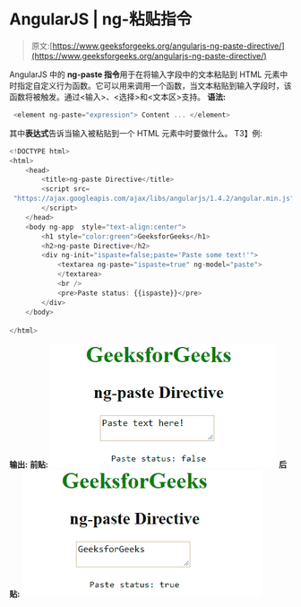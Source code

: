# AngularJS | ng-粘贴指令

> 原文:[https://www.geeksforgeeks.org/angularjs-ng-paste-directive/](https://www.geeksforgeeks.org/angularjs-ng-paste-directive/)

AngularJS 中的 **ng-paste 指令**用于在将输入字段中的文本粘贴到 HTML 元素中时指定自定义行为函数。它可以用来调用一个函数，当文本粘贴到输入字段时，该函数将被触发。通过<输入>、<选择>和<文本区>支持。
**语法:**

```ts
 <element ng-paste="expression"> Content ... </element> 

```

其中**表达式**告诉当输入被粘贴到一个 HTML 元素中时要做什么。
T3】例:

```ts
<!DOCTYPE html>
<html>
    <head>
        <title>ng-paste Directive</title>
        <script src=
 "https://ajax.googleapis.com/ajax/libs/angularjs/1.4.2/angular.min.js">
        </script>
    </head>
    <body ng-app  style="text-align:center">
        <h1 style="color:green">GeeksforGeeks</h1>
        <h2>ng-paste Directive</h2>
        <div ng-init="ispaste=false;paste='Paste some text!'">
            <textarea ng-paste="ispaste=true" ng-model="paste">
            </textarea>
            <br />
            <pre>Paste status: {{ispaste}}</pre>
        </div>
    </body>

</html>
```

**输出:**
**前贴:**
![ngpaste](img/c28235c104ab51bfc2167ed09399815c.png)
**后贴:**
![ngpaste](img/fc2492ce22f7af56caccf07335a8ace7.png)